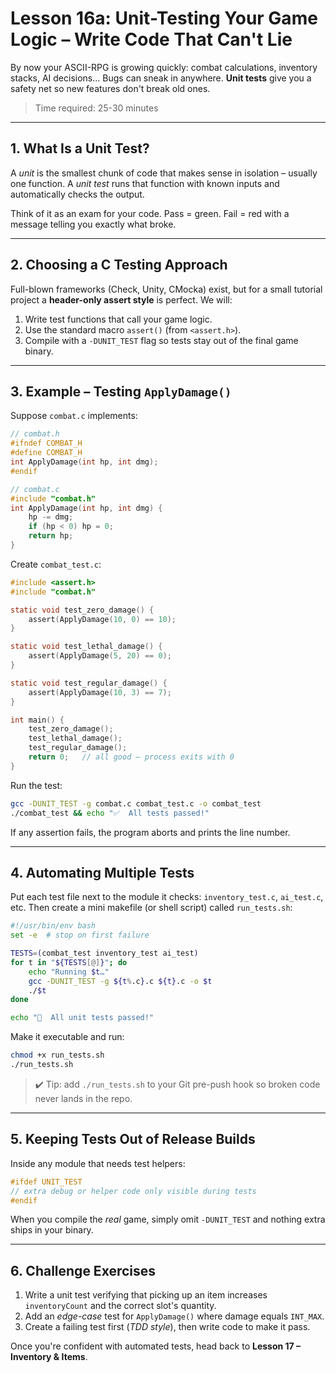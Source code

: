 # Lesson 16a: Unit-Testing Your Game Logic – Write Code That Can't Lie

By now your ASCII-RPG is growing quickly: combat calculations, inventory stacks, AI decisions... Bugs can sneak in anywhere.  **Unit tests** give you a safety net so new features don't break old ones.

> Time required: 25-30 minutes

---
## 1.  What Is a Unit Test?

A *unit* is the smallest chunk of code that makes sense in isolation – usually one function.  A *unit test* runs that function with known inputs and automatically checks the output.

Think of it as an exam for your code.  Pass = green.  Fail = red with a message telling you exactly what broke.

---
## 2.  Choosing a C Testing Approach

Full-blown frameworks (Check, Unity, CMocka) exist, but for a small tutorial project a **header-only assert style** is perfect.  We will:

1. Write test functions that call your game logic.
2. Use the standard macro `assert()` (from `<assert.h>`).
3. Compile with a `-DUNIT_TEST` flag so tests stay out of the final game binary.

---
## 3.  Example – Testing `ApplyDamage()`

Suppose `combat.c` implements:

```c
// combat.h
#ifndef COMBAT_H
#define COMBAT_H
int ApplyDamage(int hp, int dmg);
#endif

// combat.c
#include "combat.h"
int ApplyDamage(int hp, int dmg) {
    hp -= dmg;
    if (hp < 0) hp = 0;
    return hp;
}
```

Create `combat_test.c`:

```c
#include <assert.h>
#include "combat.h"

static void test_zero_damage() {
    assert(ApplyDamage(10, 0) == 10);
}

static void test_lethal_damage() {
    assert(ApplyDamage(5, 20) == 0);
}

static void test_regular_damage() {
    assert(ApplyDamage(10, 3) == 7);
}

int main() {
    test_zero_damage();
    test_lethal_damage();
    test_regular_damage();
    return 0;   // all good – process exits with 0
}
```

Run the test:

```bash
gcc -DUNIT_TEST -g combat.c combat_test.c -o combat_test
./combat_test && echo "✅  All tests passed!"
```

If any assertion fails, the program aborts and prints the line number.

---
## 4.  Automating Multiple Tests

Put each test file next to the module it checks: `inventory_test.c`, `ai_test.c`, etc.  Then create a mini makefile (or shell script) called `run_tests.sh`:

```bash
#!/usr/bin/env bash
set -e  # stop on first failure

TESTS=(combat_test inventory_test ai_test)
for t in "${TESTS[@]}"; do
    echo "Running $t…"
    gcc -DUNIT_TEST -g ${t%.c}.c ${t}.c -o $t
    ./$t
done

echo "🎉  All unit tests passed!"
```

Make it executable and run:

```bash
chmod +x run_tests.sh
./run_tests.sh
```

> ✔️  Tip: add `./run_tests.sh` to your Git pre-push hook so broken code never lands in the repo.

---
## 5.  Keeping Tests Out of Release Builds

Inside any module that needs test helpers:

```c
#ifdef UNIT_TEST
// extra debug or helper code only visible during tests
#endif
```

When you compile the *real* game, simply omit `-DUNIT_TEST` and nothing extra ships in your binary.

---
## 6.  Challenge Exercises

1. Write a unit test verifying that picking up an item increases `inventoryCount` and the correct slot's quantity.
2. Add an *edge-case* test for `ApplyDamage()` where damage equals `INT_MAX`.
3. Create a failing test first (*TDD style*), then write code to make it pass.

Once you're confident with automated tests, head back to **Lesson 17 – Inventory & Items**. 